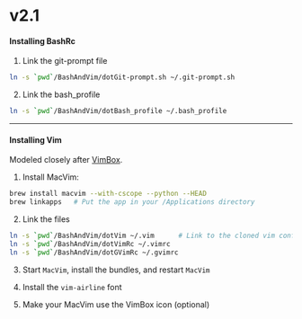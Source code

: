 # v2.1

#### Installing BashRc

1. Link the git-prompt file
```sh
ln -s `pwd`/BashAndVim/dotGit-prompt.sh ~/.git-prompt.sh
```

2. Link the bash_profile
```sh
ln -s `pwd`/BashAndVim/dotBash_profile ~/.bash_profile
```

---

#### Installing Vim

Modeled closely after [VimBox](https://github.com/jordwalke/VimBox).

1. Install MacVim:
```sh
brew install macvim --with-cscope --python --HEAD
brew linkapps   # Put the app in your /Applications directory
```

2. Link the files
```sh
ln -s `pwd`/BashAndVim/dotVim ~/.vim      # Link to the cloned vim config
ln -s `pwd`/BashAndVim/dotVimRc ~/.vimrc
ln -s `pwd`/BashAndVim/dotGVimRc ~/.gvimrc
```

3. Start `MacVim`, install the bundles, and restart `MacVim`

4. Install the `vim-airline` font

5. Make your MacVim use the VimBox icon (optional)
